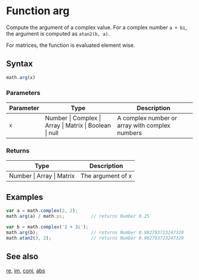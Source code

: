 # Function arg

Compute the argument of a complex value.
For a complex number `a + bi`, the argument is computed as `atan2(b, a)`.

For matrices, the function is evaluated element wise.


## Syntax

```js
math.arg(x)
```

### Parameters

Parameter | Type | Description
--------- | ---- | -----------
`x` | Number &#124; Complex &#124; Array &#124; Matrix &#124; Boolean &#124; null |  A complex number or array with complex numbers

### Returns

Type | Description
---- | -----------
Number &#124; Array &#124; Matrix | The argument of x


## Examples

```js
var a = math.complex(2, 2);
math.arg(a) / math.pi;          // returns Number 0.25

var b = math.complex('2 + 3i');
math.arg(b);                    // returns Number 0.982793723247329
math.atan2(3, 2);               // returns Number 0.982793723247329
```


## See also

[re](re.md),
[im](im.md),
[conj](conj.md),
[abs](abs.md)


<!-- Note: This file is automatically generated from source code comments. Changes made in this file will be overridden. -->
